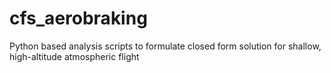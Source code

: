 # cfs_aerobraking
Python based analysis scripts to formulate closed form solution for shallow, high-altitude atmospheric flight
